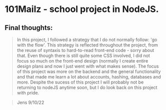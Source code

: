 # 101Mailz - school project in NodeJS.
## Final thoughts:
> In this project, I followed a strategy that I do not normally follow: 'go with the flow'. This strategy is reflected throughout the project, from the reuse of syntaxis to hard-to-read front-end code - sorry about that.
Even though there is still quite some CSS involved, I did not focus so much on the front-end design (normally I create entire design plans and now I just went with what makes sense). The focus of this project was more on the backend and the general functionality and that made me learn a lot about accounts, hashing, databases and more. 
Despite the sucess of this project I will probably not be returning to nodeJS anytime soon, but I do look back on this project with pride.

> Jens 9/10/22
